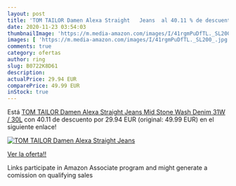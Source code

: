 ```yaml
---
layout: post
title: 'TOM TAILOR Damen Alexa Straight   Jeans  al 40.11 % de descuento'
date: 2020-11-23 03:54:03
thumbnailImage: 'https://m.media-amazon.com/images/I/41rgmPuDfTL._SL200_.jpg'
images: [ 'https://m.media-amazon.com/images/I/41rgmPuDfTL._SL200_.jpg' ]
comments: true
category: ofertas
author: ring
slug: B0722K8D61
description:
actualPrice: 29.94 EUR
comparePrice: 49.99 EUR
inStock: true
---
```


Está [TOM TAILOR Damen Alexa Straight   Jeans  Mid Stone Wash Denim  31W / 30L](https://www.amazon.de/dp/B0722K8D61/?tag=tolees0ca-21) con 40.11 de descuento por 29.94 EUR (original: 49.99 EUR) en el siguiente enlace!

[![TOM TAILOR Damen Alexa Straight   Jeans ](https://m.media-amazon.com/images/I/41rgmPuDfTL._SL200_.jpg)](https://www.amazon.de/dp/B0722K8D61/?tag=tolees0ca-21)

[Ver la oferta!!](https://www.amazon.de/dp/B0722K8D61/?tag=tolees0ca-21)

Links participate in Amazon Associate program and might generate a comission on qualifying sales


